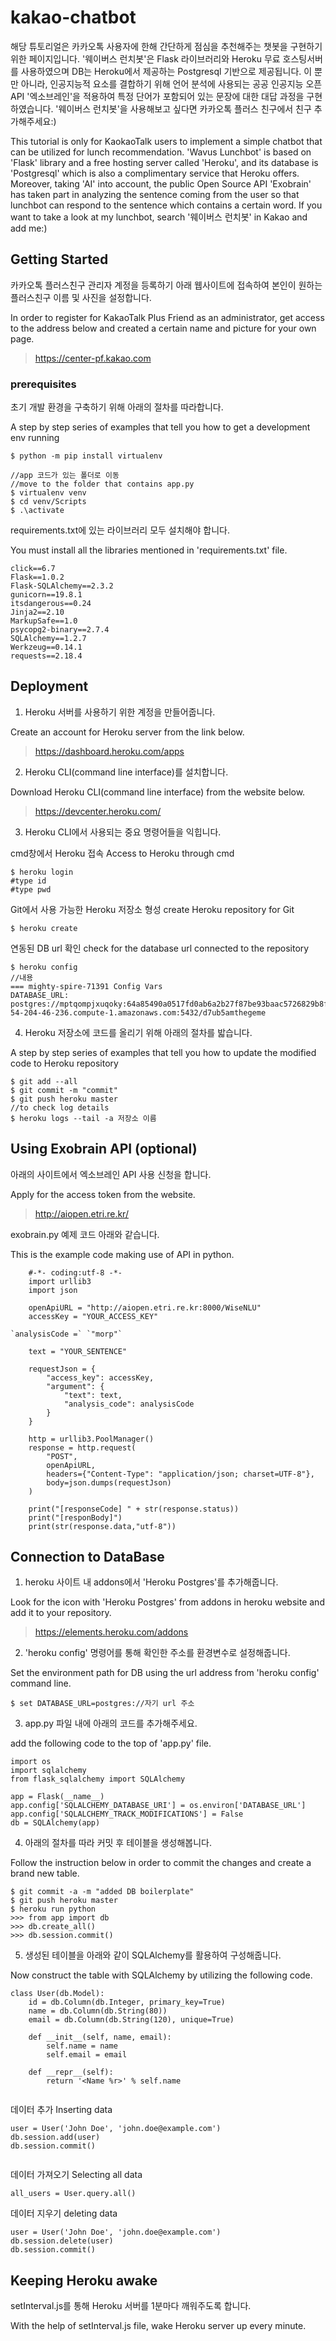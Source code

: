 # kakao-chatbot

해당 튜토리얼은 카카오톡 사용자에 한해 간단하게 점심을 추천해주는 챗봇을 구현하기 위한 페이지입니다. '웨이버스 런치봇'은 Flask 라이브러리와 Heroku 무료 호스팅서버를 사용하였으며 DB는 Heroku에서 제공하는 Postgresql 기반으로 제공됩니다. 이 뿐만 아니라, 인공지능적 요소를 결합하기 위해 언어 분석에 사용되는 공공 인공지능 오픈 API '엑소브레인'을 적용하여 특정 단어가 포함되어 있는 문장에 대한 대답 과정을 구현하였습니다. '웨이버스 런치봇'을 사용해보고 싶다면 카카오톡 플러스 친구에서 친구 추가해주세요:)

This tutorial is only for KaokaoTalk users to implement a simple chatbot that can be utilized for lunch recommendation. 'Wavus Lunchbot' is based on 'Flask' library and a free hosting server called 'Heroku', and its database is 'Postgresql' which is also a complimentary service that Heroku offers. Moreover, taking 'AI' into account, the public Open Source API 'Exobrain' has taken part in analyzing the sentence coming from the user so that lunchbot can respond to the sentence which contains a certain word. If you want to take a look at my lunchbot, search '웨이버스 런치봇' in Kakao and add me:)

## Getting Started
카카오톡 플러스친구 관리자 계정을 등록하기 아래 웹사이트에 접속하여 본인이 원하는 플러스친구 이름 및 사진을 설정합니다.

In order to register for KakaoTalk Plus Friend as an administrator, get access to the address below and created a certain name and picture for your own page. 
> https://center-pf.kakao.com

### prerequisites
초기 개발 환경을 구축하기 위해 아래의 절차를 따라합니다.

A step by step series of examples that tell you how to get a development env running

```
$ python -m pip install virtualenv

//app 코드가 있는 폴더로 이동
//move to the folder that contains app.py
$ virtualenv venv
$ cd venv/Scripts
$ .\activate
```
requirements.txt에 있는 라이브러리 모두 설치해야 합니다.

You must install all the libraries mentioned in 'requirements.txt' file.
```
click==6.7
Flask==1.0.2
Flask-SQLAlchemy==2.3.2
gunicorn==19.8.1
itsdangerous==0.24
Jinja2==2.10
MarkupSafe==1.0
psycopg2-binary==2.7.4
SQLAlchemy==1.2.7
Werkzeug==0.14.1
requests==2.18.4
```
## Deployment
1. Heroku 서버를 사용하기 위한 계정을 만들어줍니다.

Create an account for Heroku server from the link below.
> https://dashboard.heroku.com/apps

2. Heroku CLI(command line interface)를 설치합니다.

Download Heroku CLI(command line interface) from the website below.
> https://devcenter.heroku.com/

3. Heroku CLI에서 사용되는 중요 명령어들을 익힙니다.

cmd창에서 Heroku 접속
Access to Heroku through cmd
```
$ heroku login
#type id
#type pwd
```
Git에서 사용 가능한 Heroku 저장소 형성
create Heroku repository for Git
```
$ heroku create
```
연동된 DB url 확인
check for the database url connected to the repository
```
$ heroku config
//내용
=== mighty-spire-71391 Config Vars
DATABASE_URL: postgres://mptqompjxuqoky:64a85490a0517fd0ab6a2b27f87be93baac5726829b8f62d5fc87d29ef2bd927@ec2-54-204-46-236.compute-1.amazonaws.com:5432/d7ub5amthegeme
```
4. Heroku 저장소에 코드를 올리기 위해 아래의 절차를 밟습니다. 

A step by step series of examples that tell you how to update the modified code to Heroku repository

```
$ git add --all
$ git commit -m "commit"
$ git push heroku master
//to check log details
$ heroku logs --tail -a 저장소 이름
```
## Using Exobrain API (optional)

아래의 사이트에서 엑소브레인 API 사용 신청을 합니다.

Apply for the access token from the website. 
> http://aiopen.etri.re.kr/

exobrain.py 예제 코드 아래와 같습니다.

This is the example code making use of API in python.

```
    #-*- coding:utf-8 -*-
    import urllib3
    import json

    openApiURL = "http://aiopen.etri.re.kr:8000/WiseNLU"
    accessKey = "YOUR_ACCESS_KEY"

`analysisCode =` `"morp"`

    text = "YOUR_SENTENCE"

    requestJson = {
        "access_key": accessKey,
        "argument": {
            "text": text,
            "analysis_code": analysisCode
        }
    }

    http = urllib3.PoolManager()
    response = http.request(
        "POST",
        openApiURL,
        headers={"Content-Type": "application/json; charset=UTF-8"},
        body=json.dumps(requestJson)
    )
    
    print("[responseCode] " + str(response.status))
    print("[responBody]")
    print(str(response.data,"utf-8"))
```

## Connection to DataBase
1. heroku 사이트 내 addons에서 'Heroku Postgres'를 추가해줍니다.

Look for the icon with 'Heroku Postgres' from addons in heroku website and add it to your repository.
> https://elements.heroku.com/addons 
2. 'heroku config' 명령어를 통해 확인한 주소를 환경변수로 설정해줍니다. 

Set the environment path for DB using the url address from 'heroku config' command line.
```
$ set DATABASE_URL=postgres://자기 url 주소
```
3. app.py 파일 내에 아래의 코드를 추가해주세요.

add the following code to the top of 'app.py' file.
```
import os
import sqlalchemy
from flask_sqlalchemy import SQLAlchemy

app = Flask(__name__)
app.config['SQLALCHEMY_DATABASE_URI'] = os.environ['DATABASE_URL']
app.config['SQLALCHEMY_TRACK_MODIFICATIONS'] = False
db = SQLAlchemy(app)
```
4. 아래의 절차를 따라 커밋 후 테이블을 생성해봅니다.

Follow the instruction below in order to commit the changes and create a brand new table.
```
$ git commit -a -m "added DB boilerplate"
$ git push heroku master
$ heroku run python
>>> from app import db
>>> db.create_all()
>>> db.session.commit()
```
5. 생성된 테이블을 아래와 같이 SQLAlchemy를 활용하여 구성해줍니다.

Now construct the table with SQLAlchemy by utilizing the following code.
```
class User(db.Model):
    id = db.Column(db.Integer, primary_key=True)
    name = db.Column(db.String(80))
    email = db.Column(db.String(120), unique=True)

    def __init__(self, name, email):
        self.name = name
        self.email = email

    def __repr__(self):
        return '<Name %r>' % self.name
 
 ```
데이터 추가 
Inserting data
```
user = User('John Doe', 'john.doe@example.com')
db.session.add(user)
db.session.commit()
 
 ```
 데이터 가져오기
 Selecting all data
 ```
 all_users = User.query.all()
 ```
 데이터 지우기
 deleting data
 ```
user = User('John Doe', 'john.doe@example.com')
db.session.delete(user)
db.session.commit()
 ```
 
 ## Keeping Heroku awake
 setInterval.js를 통해 Heroku 서버를 1분마다 깨워주도록 합니다. 
 
 With the help of setInterval.js file, wake Heroku server up every minute.
